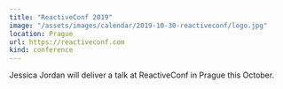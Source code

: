 ```yaml
---
title: "ReactiveConf 2019"
image: "/assets/images/calendar/2019-10-30-reactiveconf/logo.jpg"
location: Prague
url: https://reactiveconf.com
kind: conference
---
```


Jessica Jordan will deliver a talk at ReactiveConf in Prague this October.